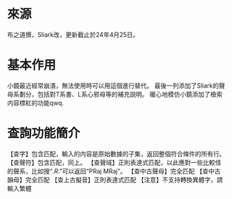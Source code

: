 # 來源
布之道撰，Sliark改，更新截止於24年4月25日。
# 基本作用
小鏡最近經常崩潰，無法使用時可以用這個進行替代。
最後一列添加了Sliark的聲母系劃分，包括對T系書、L系心邪母等的補充説明。
暖心地模仿小鏡添加了檢索内容標紅的功能qwq.
# 查詢功能簡介
【查字】包含匹配，輸入的内容是原始數據的子集，返回整個符合條件的所有行。
【查聲符】包含匹配，同上。
【查聲域】正則表達式匹配，以此應對一些比較怪的聲系，比如搜“*.R*.”可以返回“PRaj MRaj”。
【查中古聲母】完全匹配
【查中古韻母】完全匹配
【查上古擬音】正則表達式匹配
【注意】不支持轉換異體字，請輸入繁體
